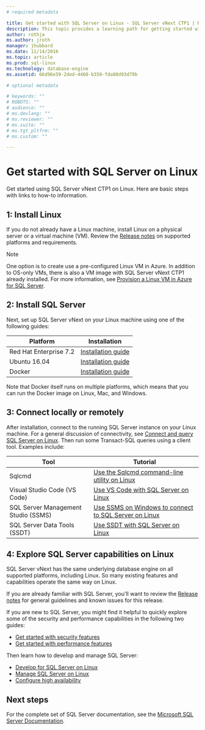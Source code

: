 ```yaml
---
# required metadata

title: Get started with SQL Server on Linux - SQL Server vNext CTP1 | Microsoft Docs
description: This topic provides a learning path for getting started with SQL Server vNext on Linux. It also includes links to other resources for each step.
author: rothja 
ms.author: jroth 
manager: jhubbard
ms.date: 11/14/2016
ms.topic: article
ms.prod: sql-linux
ms.technology: database-engine
ms.assetid: 66d96e59-2ded-4460-b350-fda80d93d79b

# optional metadata

# keywords: ""
# ROBOTS: ""
# audience: ""
# ms.devlang: ""
# ms.reviewer: ""
# ms.suite: ""
# ms.tgt_pltfrm: ""
# ms.custom: ""

---
```

# Get started with SQL Server on Linux

Get started using SQL Server vNext CTP1 on Linux. Here are basic steps with links to how-to information.

## 1: Install Linux
If you do not already have a Linux machine, install Linux on a physical server or a virtual machine (VM). Review the [Release notes](sql-server-linux-release-notes.md) on supported platforms and requirements.

> [!NOTE]
> One option is to create use a pre-configured Linux VM in Azure. In addition to OS-only VMs, there is also a VM image with SQL Server vNext CTP1 already installed. For more information, see [Provision a Linux VM in Azure for SQL Server](sql-server-linux-azure-virtual-machine.md). 

## 2: Install SQL Server
Next, set up SQL Server vNext on your Linux machine using one of the following guides:

| Platform | Installation |
|-----|-----|
| Red Hat Enterprise 7.2 | [Installation guide](sql-server-linux-setup-red-hat.md) |
| Ubuntu 16.04 | [Installation guide](sql-server-linux-setup-ubuntu.md) |
| Docker | [Installation guide](sql-server-linux-setup-docker.md) |

Note that Docker itself runs on multiple platforms, which means that you can run the Docker image on Linux, Mac, and Windows.

## 3: Connect locally or remotely
After installation, connect to the running SQL Server instance on your Linux machine. For a general discussion of connectivity, see [Connect and query SQL Server on Linux](sql-server-linux-connect-and-query.md). Then run some Transact-SQL queries using a client tool. Examples include:

| Tool | Tutorial |
|-----|-----|
| Sqlcmd | [Use the Sqlcmd command-line utility on Linux](sql-server-linux-connect-and-query-sqlcmd.md) |
| Visual Studio Code (VS Code) | [Use VS Code with SQL Server on Linux](sql-server-linux-develop-use-vscode.md) |
| SQL Server Management Studio (SSMS) | [Use SSMS on Windows to connect to SQL Server on Linux](sql-server-linux-develop-use-ssms.md) |
| SQL Server Data Tools (SSDT) | [Use SSDT with SQL Server on Linux](sql-server-linux-develop-use-ssdt.md) |

## 4: Explore SQL Server capabilities on Linux
SQL Server vNext has the same underlying database engine on all supported platforms, including Linux. So many existing features and capabilities operate the same way on Linux.

If you are already familiar with SQL Server, you'll want to review the [Release notes](sql-server-linux-release-notes.md) for general guidelines and known issues for this release.

If you are new to SQL Server, you might find it helpful to quickly explore some of the security and performance capabilities in the following two guides:
 - [Get started with security features](sql-server-linux-security-get-started.md)
 - [Get started with performance features](sql-server-linux-performance-get-started.md)

Then learn how to develop and manage SQL Server:
 - [Develop for SQL Server on Linux](sql-server-linux-develop-overview.md)
 - [Manage SQL Server on Linux](sql-server-linux-management-overview.md)
 - [Configure high availability](sql-server-linux-configure-high-availability-and-disaster-recovery.md)

## Next steps

For the complete set of SQL Server documentation, see the [Microsoft SQL Server Documentation](https://msdn.microsoft.com/library/mt590198.aspx).
